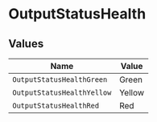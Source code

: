 # OutputStatusHealth


## Values

| Name                       | Value                      |
| -------------------------- | -------------------------- |
| `OutputStatusHealthGreen`  | Green                      |
| `OutputStatusHealthYellow` | Yellow                     |
| `OutputStatusHealthRed`    | Red                        |
